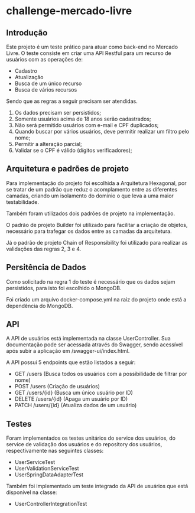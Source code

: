 # challenge-mercado-livre

## Introdução

Este projeto é um teste prático para atuar como back-end no Mercado Livre.
O teste consiste em criar uma API Restful para um recurso de usuários com as operações de:
 - Cadastro
 - Atualização
 - Busca de um único recurso
 - Busca de vários recursos

Sendo que as regras a seguir precisam ser atendidas.
1. Os dados precisam ser persistidos;
2. Somente usuários acima de 18 anos serão cadastrados;
3. Não será permitido usuários com e-mail e CPF duplicados;
4. Quando buscar por vários usuários, deve permitir realizar um filtro pelo nome;
5. Permitir a alteração parcial;
6. Validar se o CPF é válido (dígitos verificadores);

## Arquitetura e padrões de projeto

Para implementação do projeto foi escolhida a Arquitetura Hexagonal, por se tratar de um padrão que reduz o acomplamento entre as diferentes camadas, criando um isolamento do domínio o que leva a uma maior testabilidade.

Também foram utilizados dois padrões de projeto na implementação.

O padrão de projeto Builder foi utilizado para facilitar a criação de objetos, necessário para trafegar os dados entre as camadas da arquitetura.

Já o padrão de projeto Chain of Responsibility foi utilizado para realizar as validações das regras 2, 3 e 4.

## Persitência de Dados

Como solicitado na regra 1 do teste é necessário que os dados sejam persistidos, para isto foi escolhido o MongoDB.

Foi criado um arquivo docker-compose.yml na raiz do projeto onde está a dependência do MongoDB.

## API

A API de usuários está implementada na classe UserController. Sua documentação pode ser acessada através do Swagger, sendo acessível após subir a aplicação em /swagger-ui/index.html.

A API possui 5 endpoints que estão listados a seguir:
- GET /users (Busca todos os usuários com a possibilidade de filtrar por nome)
- POST /users (Criação de usuários)
- GET /users/{id} (Busca um único usuário por ID)
- DELETE /users/{id} (Apaga um usuário por ID)
- PATCH /users/{id} (Atualiza dados de um usuário)

## Testes

Foram implementados os testes unitários do service dos usuários, do service de validação dos usuários e do repository dos usuários, respectivamente nas seguintes classes:
- UserServiceTest
- UserValidationServiceTest
- UserSpringDataAdapterTest

Também foi implementado um teste integrado da API de usuários que está disponível na classe:
- UserControllerIntegrationTest